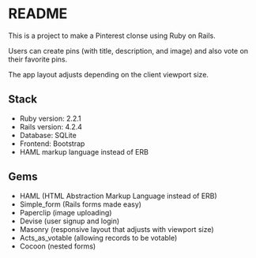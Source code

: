 # README

This is a project to make a Pinterest clonse using Ruby on Rails.

Users can create pins (with title, description, and image) and also vote on their favorite pins.

The app layout adjusts depending on the client viewport size.

## Stack
  - Ruby version: 2.2.1
  - Rails version: 4.2.4
  - Database: SQLite
  - Frontend: Bootstrap
  - HAML markup language instead of ERB

## Gems
  - HAML (HTML Abstraction Markup Language instead of ERB)
  - Simple_form (Rails forms made easy)
  - Paperclip (image uploading)
  - Devise (user signup and login)
  - Masonry (responsive layout that adjusts with viewport size)
  - Acts_as_votable (allowing records to be votable)
  - Cocoon (nested forms)
